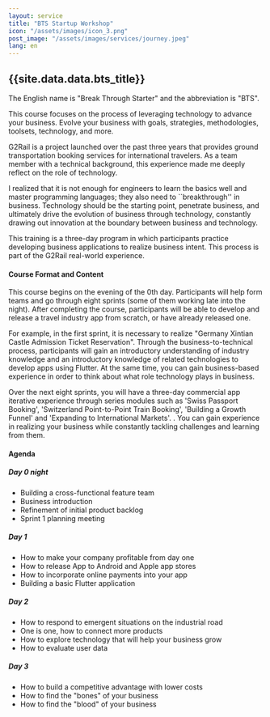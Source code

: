 ```yaml
---
layout: service
title: "BTS Startup Workshop"
icon: "/assets/images/icon_3.png"
post_image: "/assets/images/services/journey.jpeg"
lang: en
---
```


<h2>{{site.data.data.bts_title}}</h2>

The English name is "Break Through Starter" and the abbreviation is "BTS".

This course focuses on the process of leveraging technology to advance your business. Evolve your business with goals, strategies, methodologies, toolsets, technology, and more.

G2Rail is a project launched over the past three years that provides ground transportation booking services for international travelers. As a team member with a technical background, this experience made me deeply reflect on the role of technology.

I realized that it is not enough for engineers to learn the basics well and master programming languages; they also need to ``breakthrough'' in business. Technology should be the starting point, penetrate business, and ultimately drive the evolution of business through technology, constantly drawing out innovation at the boundary between business and technology.

This training is a three-day program in which participants practice developing business applications to realize business intent. This process is part of the G2Rail real-world experience.

#### Course Format and Content

This course begins on the evening of the 0th day. Participants will help form teams and go through eight sprints (some of them working late into the night). After completing the course, participants will be able to develop and release a travel industry app from scratch, or have already released one.

For example, in the first sprint, it is necessary to realize "Germany Xintian Castle Admission Ticket Reservation". Through the business-to-technical process, participants will gain an introductory understanding of industry knowledge and an introductory knowledge of related technologies to develop apps using Flutter. At the same time, you can gain business-based experience in order to think about what role technology plays in business.

Over the next eight sprints, you will have a three-day commercial app iterative experience through series modules such as 'Swiss Passport Booking', 'Switzerland Point-to-Point Train Booking', 'Building a Growth Funnel' and 'Expanding to International Markets'. . You can gain experience in realizing your business while constantly tackling challenges and learning from them.

#### Agenda

##### Day 0 night

* Building a cross-functional feature team
* Business introduction
* Refinement of initial product backlog
* Sprint 1 planning meeting

##### Day 1 

* How to make your company profitable from day one
* How to release App to Android and Apple app stores
* How to incorporate online payments into your app
* Building a basic Flutter application

##### Day 2 

* How to respond to emergent situations on the industrial road
* One is one, how to connect more products
* How to explore technology that will help your business grow
* How to evaluate user data

##### Day 3 

* How to build a competitive advantage with lower costs
* How to find the "bones" of your business
* How to find the "blood" of your business